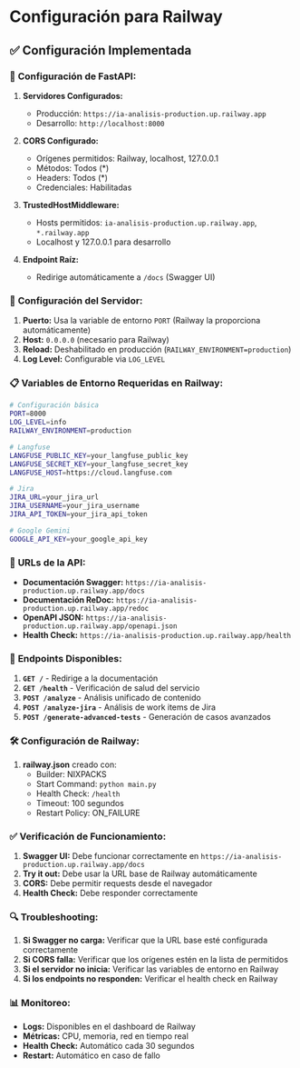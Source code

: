 # Configuración para Railway

## ✅ **Configuración Implementada**

### 🔧 **Configuración de FastAPI:**

1. **Servidores Configurados:**
   - Producción: `https://ia-analisis-production.up.railway.app`
   - Desarrollo: `http://localhost:8000`

2. **CORS Configurado:**
   - Orígenes permitidos: Railway, localhost, 127.0.0.1
   - Métodos: Todos (*)
   - Headers: Todos (*)
   - Credenciales: Habilitadas

3. **TrustedHostMiddleware:**
   - Hosts permitidos: `ia-analisis-production.up.railway.app`, `*.railway.app`
   - Localhost y 127.0.0.1 para desarrollo

4. **Endpoint Raíz:**
   - Redirige automáticamente a `/docs` (Swagger UI)

### 🚀 **Configuración del Servidor:**

1. **Puerto:** Usa la variable de entorno `PORT` (Railway la proporciona automáticamente)
2. **Host:** `0.0.0.0` (necesario para Railway)
3. **Reload:** Deshabilitado en producción (`RAILWAY_ENVIRONMENT=production`)
4. **Log Level:** Configurable via `LOG_LEVEL`

### 📋 **Variables de Entorno Requeridas en Railway:**

```bash
# Configuración básica
PORT=8000
LOG_LEVEL=info
RAILWAY_ENVIRONMENT=production

# Langfuse
LANGFUSE_PUBLIC_KEY=your_langfuse_public_key
LANGFUSE_SECRET_KEY=your_langfuse_secret_key
LANGFUSE_HOST=https://cloud.langfuse.com

# Jira
JIRA_URL=your_jira_url
JIRA_USERNAME=your_jira_username
JIRA_API_TOKEN=your_jira_api_token

# Google Gemini
GOOGLE_API_KEY=your_google_api_key
```

### 🔗 **URLs de la API:**

- **Documentación Swagger:** `https://ia-analisis-production.up.railway.app/docs`
- **Documentación ReDoc:** `https://ia-analisis-production.up.railway.app/redoc`
- **OpenAPI JSON:** `https://ia-analisis-production.up.railway.app/openapi.json`
- **Health Check:** `https://ia-analisis-production.up.railway.app/health`

### 🎯 **Endpoints Disponibles:**

1. **`GET /`** - Redirige a la documentación
2. **`GET /health`** - Verificación de salud del servicio
3. **`POST /analyze`** - Análisis unificado de contenido
4. **`POST /analyze-jira`** - Análisis de work items de Jira
5. **`POST /generate-advanced-tests`** - Generación de casos avanzados

### 🛠️ **Configuración de Railway:**

1. **railway.json** creado con:
   - Builder: NIXPACKS
   - Start Command: `python main.py`
   - Health Check: `/health`
   - Timeout: 100 segundos
   - Restart Policy: ON_FAILURE

### ✅ **Verificación de Funcionamiento:**

1. **Swagger UI:** Debe funcionar correctamente en `https://ia-analisis-production.up.railway.app/docs`
2. **Try it out:** Debe usar la URL base de Railway automáticamente
3. **CORS:** Debe permitir requests desde el navegador
4. **Health Check:** Debe responder correctamente

### 🔍 **Troubleshooting:**

1. **Si Swagger no carga:** Verificar que la URL base esté configurada correctamente
2. **Si CORS falla:** Verificar que los orígenes estén en la lista de permitidos
3. **Si el servidor no inicia:** Verificar las variables de entorno en Railway
4. **Si los endpoints no responden:** Verificar el health check en Railway

### 📊 **Monitoreo:**

- **Logs:** Disponibles en el dashboard de Railway
- **Métricas:** CPU, memoria, red en tiempo real
- **Health Check:** Automático cada 30 segundos
- **Restart:** Automático en caso de fallo
